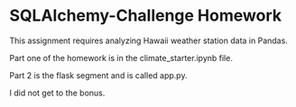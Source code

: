# SQLAlchemy-Challenge Homework

This assignment requires analyzing Hawaii weather station data in Pandas.
 
Part one of the homework is in the climate_starter.ipynb file.

Part 2 is the flask segment and is called app.py.

I did not get to the bonus.